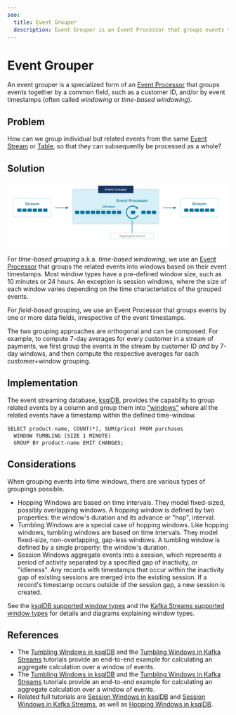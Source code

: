 ```yaml
---
seo:
  title: Event Grouper
  description: Event Grouper is an Event Processor that groups events together by a common attribute in the Event using an Aggregate function.
---
```


# Event Grouper
An event grouper is a specialized form of an [Event Processor](../event-processing/event-processor.md) that groups events together by a common field, such as a customer ID, and/or by event timestamps (often called _windowing_ or _time-based windowing_).

## Problem

How can we group individual but related events from the same [Event Stream](../event-stream/event-stream.md) or [Table](../table/state-table.md), so that they can subsequently be processed as a whole?


## Solution
![event-grouper](../img/event-grouper.svg)

For _time-based grouping_ a.k.a. _time-based windowing_, we use an [Event Processor](../event-processing/event-processor.md) that groups the related events into windows based on their event timestamps. Most window types have a pre-defined window size, such as 10 minutes or 24 hours. An exception is session windows, where the size of each window varies depending on the time characteristics of the grouped events.

For _field-based_ grouping, we use an Event Processor that groups events by one or more data fields, irrespective of the event timestamps.

The two grouping approaches are orthogonal and can be composed. For example, to compute 7-day averages for every customer in a stream of payments, we first group the events in the stream by customer ID _and_ by 7-day windows, and then compute the respective averages for each customer+window grouping.

## Implementation
The event streaming database, [ksqlDB](https://ksqldb.io/), provides the capability to group related events by a column and group them into ["windows"](https://docs.ksqldb.io/en/latest/concepts/time-and-windows-in-ksqldb-queries/) where all the related events have a timestamp within the defined time-window.

```
SELECT product-name, COUNT(*), SUM(price) FROM purchases
  WINDOW TUMBLING (SIZE 1 MINUTE)
  GROUP BY product-name EMIT CHANGES;
```

## Considerations
When grouping events into time windows, there are various types of groupings possible. 

* Hopping Windows are based on time intervals. They model fixed-sized, possibly overlapping windows. A hopping window is defined by two properties: the window's duration and its advance or "hop", interval.
* Tumbling Windows are a special case of hopping windows. Like hopping windows, tumbling windows are based on time intervals. They model fixed-size, non-overlapping, gap-less windows. A tumbling window is defined by a single property: the window's duration.
* Session Windows aggregate events into a session, which represents a period of activity separated by a specified gap of inactivity, or "idleness". Any records with timestamps that occur within the inactivity gap of existing sessions are merged into the existing session. If a record's timestamp occurs outside of the session gap, a new session is created.

See the [ksqlDB supported window types](https://docs.ksqldb.io/en/latest/concepts/time-and-windows-in-ksqldb-queries/#window-types) and the [Kafka Streams supported window types](https://docs.confluent.io/platform/current/streams/developer-guide/dsl-api.html#streams-developer-guide-dsl-windowing) for details and diagrams explaining window types.

## References
* The [Tumbling Windows in ksqlDB](https://kafka-tutorials.confluent.io/create-tumbling-windows/ksql.html) and the [Tumbling Windows in Kafka Streams](https://kafka-tutorials.confluent.io/create-tumbling-windows/kstreams.html) tutorials provide an end-to-end example for calculating an aggregate calculation over a window of events.
* The [Tumbling Windows in ksqlDB](https://kafka-tutorials.confluent.io/create-tumbling-windows/ksql.html) and the [Tumbling Windows in Kafka Streams](https://kafka-tutorials.confluent.io/create-tumbling-windows/kstreams.html) tutorials provide an end-to-end example for calculating an aggregate calculation over a window of events.
* Related full tutorials are [Session Windows in ksqlDB](https://kafka-tutorials.confluent.io/create-session-windows/ksql.html) and [Session Windows in Kafka Streams](https://kafka-tutorials.confluent.io/create-session-windows/kstreams.html), as well as [Hopping Windows in ksqlDB](https://kafka-tutorials.confluent.io/create-hopping-windows/ksql.html).
